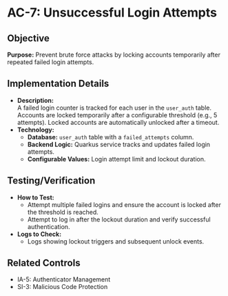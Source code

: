 # AC-7: Unsuccessful Login Attempts

## Objective
**Purpose:** Prevent brute force attacks by locking accounts temporarily after repeated failed login attempts.

## Implementation Details
- **Description:**  
  A failed login counter is tracked for each user in the `user_auth` table. Accounts are locked temporarily after a configurable threshold (e.g., 5 attempts). Locked accounts are automatically unlocked after a timeout.  
- **Technology:**  
  - **Database:** `user_auth` table with a `failed_attempts` column.  
  - **Backend Logic:** Quarkus service tracks and updates failed login attempts.  
  - **Configurable Values:** Login attempt limit and lockout duration.

## Testing/Verification
- **How to Test:**  
  - Attempt multiple failed logins and ensure the account is locked after the threshold is reached.  
  - Attempt to log in after the lockout duration and verify successful authentication.  
- **Logs to Check:**  
  - Logs showing lockout triggers and subsequent unlock events.

## Related Controls
- IA-5: Authenticator Management  
- SI-3: Malicious Code Protection
